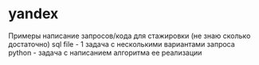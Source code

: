 # yandex
Примеры написание запросов/кода для стажировки (не знаю сколько достаточно)
sql file - 1 задача с несколькими вариантами запроса
python - задача с написанием алгоритма ее реализации 
